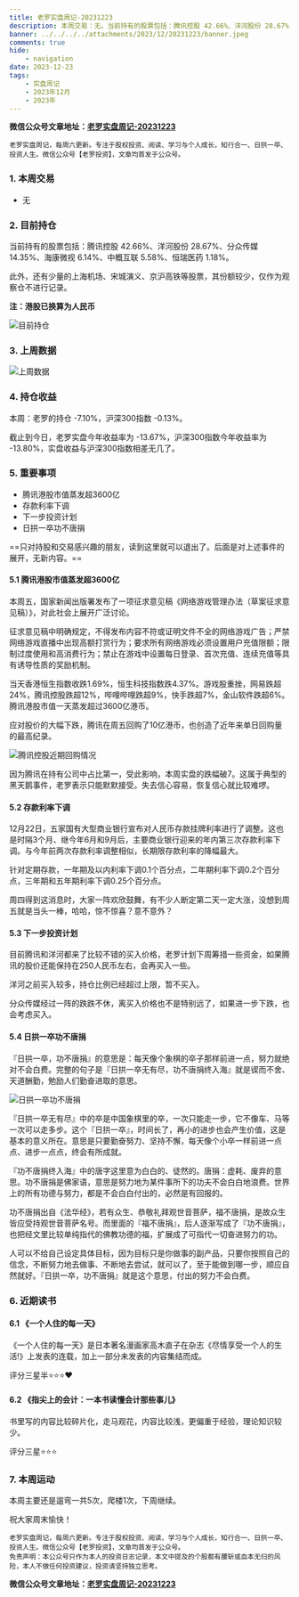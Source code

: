 ```yaml
---
title: 老罗实盘周记-20231223
description: 本周交易：无。当前持有的股票包括：腾讯控股 42.66%、洋河股份 28.67%、分众传媒 14.35%、海康微视 6.14%、中概互联 5.58%、恒瑞医药 1.18%。此外，还有少量的上海机场、宋城演义、京沪高铁等股票，其份额较少，仅作为观察仓不进行记录。本周：老罗的持仓 -7.10%，沪深300指数 -0.13%。截止到今日，老罗实盘今年收益率为 -13.67%，沪深300指数今年收益率为 -13.80%，实盘收益与沪深300指数相差无几了。
banner: ../../../../attachments/2023/12/20231223/banner.jpeg
comments: true
hide:
    - navigation
date: 2023-12-23
tags:
    - 实盘周记
    - 2023年12月
    - 2023年
---
```


__微信公众号文章地址：[老罗实盘周记-20231223](https://mp.weixin.qq.com/s/u3qVvYsUgqdS52NDCk7ObQ)__

```
老罗实盘周记，每周六更新。专注于股权投资、阅读、学习与个人成长，知行合一、日拱一卒、投资人生。微信公众号【老罗投资】，文章均首发于公众号。
```

### 1. 本周交易

+ 无

### 2. 目前持仓

当前持有的股票包括：腾讯控股 42.66%、洋河股份 28.67%、分众传媒 14.35%、海康微视 6.14%、中概互联 5.58%、恒瑞医药 1.18%。

此外，还有少量的上海机场、宋城演义、京沪高铁等股票，其份额较少，仅作为观察仓不进行记录。

**注：港股已换算为人民币**

![目前持仓](../../../attachments/2023/12/20231223/1.jpg)

### 3. 上周数据

![上周数据](../../../attachments/2023/12/20231223/2.png)

### 4. 持仓收益

本周：老罗的持仓 <span class="green">-7.10%</span>，沪深300指数 <span class="green">-0.13%</span>。

截止到今日，老罗实盘今年收益率为 <span class="green">-13.67%</span>，沪深300指数今年收益率为 <span class="green">-13.80%</span>，实盘收益与沪深300指数相差无几了。

### 5. 重要事项

+ 腾讯港股市值蒸发超3600亿
+ 存款利率下调
+ 下一步投资计划
+ 日拱一卒功不唐捐

==只对持股和交易感兴趣的朋友，读到这里就可以退出了。后面是对上述事件的展开，无新内容。==

#### 5.1 腾讯港股市值蒸发超3600亿

本周五，国家新闻出版署发布了一项征求意见稿《网络游戏管理办法（草案征求意见稿）》，对此社会上展开广泛讨论。

征求意见稿中明确规定，不得发布内容不符或证明文件不全的网络游戏广告；严禁网络游戏直播中出现高额打赏行为；要求所有网络游戏必须设置用户充值限额；限制过度使用和高消费行为；禁止在游戏中设置每日登录、首次充值、连续充值等具有诱导性质的奖励机制。

当天香港恒生指数收跌1.69%，恒生科技指数跌4.37%。游戏股重挫，网易跌超24%，腾讯控股跌超12%，哔哩哔哩跌超9%，快手跌超7%，金山软件跌超6%。腾讯港股市值一天蒸发超过3600亿港币。

应对股价的大幅下跌，腾讯在周五回购了10亿港币，也创造了近年来单日回购量的最高纪录。

![腾讯控股近期回购情况](../../../attachments/2023/12/20231223/3.jpg)

因为腾讯在持有公司中占比第一，受此影响，本周实盘的跌幅破7。这属于典型的黑天鹅事件，老罗表示只能默默接受。失去信心容易，恢复信心就比较难啰。

#### 5.2 存款利率下调

12月22日，五家国有大型商业银行宣布对人民币存款挂牌利率进行了调整。这也是时隔3个月、继今年6月和9月后，主要商业银行迎来的年内第三次存款利率下调。与今年前两次存款利率调整相似，长期限存款利率的降幅最大。

针对定期存款，一年期及以内利率下调0.1个百分点，二年期利率下调0.2个百分点，三年期和五年期利率下调0.25个百分点。

周四得到这消息时，大家一阵欢欣鼓舞，有不少人断定第二天一定大涨，没想到周五就是当头一棒，哈哈，惊不惊喜？意不意外？

#### 5.3 下一步投资计划

目前腾讯和洋河都来了比较不错的买入价格，老罗计划下周筹措一些资金，如果腾讯的股价还能保持在250人民币左右，会再买入一些。

洋河之前买入较多，持仓比例已经超过上限，暂不买入。

分众传媒经过一阵的跌跌不休，离买入价格也不是特别远了，如果进一步下跌，也会考虑买入。

#### 5.4 日拱一卒功不唐捐

『日拱一卒，功不唐捐』的意思是：每天像个象棋的卒子那样前进一点，努力就绝对不会白费。完整的句子是『日拱一卒无有尽，功不唐捐终入海』就是锲而不舍、天道酬勤，勉励人们勤奋进取的意思。

![日拱一卒功不唐捐](../../../attachments/2023/12/20231223/4.jpg)

『日拱一卒无有尽』中的卒是中国象棋里的卒，一次只能走一步，它不像车、马等一次可以走多步。这个『日拱一卒』，时间长了，再小的进步也会产生价值，这是基本的意义所在。意思是只要勤奋努力、坚持不懈，每天像个小卒一样前进一点点、进步一点点，终会有所成就。

『功不唐捐终入海』中的唐字这里意为白白的、徒然的。唐捐：虚耗、废弃的意思。功不唐捐是佛家语，意思是努力地为某件事所下的功夫不会白白地浪费。世界上的所有功德与努力，都是不会白白付出的，必然是有回报的。

功不唐捐出自《法华经》，若有众生、恭敬礼拜观世音菩萨，福不唐捐，是故众生皆应受持观世音菩萨名号。而里面的『福不唐捐』，后人逐渐写成了『功不唐捐』，也把经文里比较单纯指代的佛教功德的福，扩展成了可指代一切奋进努力的功。

人可以不给自己设定具体目标，因为目标只是你做事的副产品，只要你按照自己的信念，不断努力地去做事、不断地去尝试，就可以了，至于能做到哪一步，顺应自然就好。『日拱一卒，功不唐捐』就是这个意思，付出的努力不会白费。

### 6. 近期读书

#### 6.1 《一个人住的每一天》

《一个人住的每一天》是日本著名漫画家高木直子在杂志《尽情享受一个人的生活!》上发表的连载，加上一部分未发表的内容集结而成。

评分三星半⭐️⭐️⭐️❤️

#### 6.2 《指尖上的会计：一本书读懂会计那些事儿》

书里写的内容比较碎片化，走马观花，内容比较浅，更偏重于经验，理论知识较少。

评分三星⭐️⭐️⭐️

### 7. 本周运动

本周主要还是遛弯一共5次，爬楼1次，下周继续。

祝大家周末愉快！

```
老罗实盘周记，每周六更新。专注于股权投资、阅读、学习与个人成长，知行合一、日拱一卒、投资人生。微信公众号【老罗投资】，文章均首发于公众号。
免责声明：本公众号只作为本人的投资日志记录，本文中提及的个股都有腰斩或血本无归的风险，本人不做任何投资建议，投资请坚持独立思考。
```

__微信公众号文章地址：[老罗实盘周记-20231223](https://mp.weixin.qq.com/s/u3qVvYsUgqdS52NDCk7ObQ)__